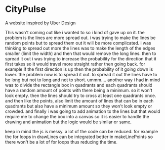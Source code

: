 # CityPulse
A website inspired by Uber Design

This wasn't coming out like i wanted to so i kind of gave up on it. the problem is the lines are more spread out. i was trying to make the lines be random points but to spread them out it will be more complicated. i was thinking to spread out more the lines was to make the length of the edges smaller (limit the width) and then that would remove the long lines. then to spread it out i was trying to increase the probability for the direction that it first takes so it would travel more straight rather then going back. for example if the first direction is up then the probability of it going down is lower. the problem now is to spread it out. to spread it out the lines have to be long but not to long and not to short. ummm.... another way i had in mind was to divide the rectangle box in quadrants and each quadrants should have a random amount of points with there being a minimum. so it won't look empty. then the lines should try to cross at least one quadrants once. and then like the points, also limit the amount of lines that can be in each quadrants but also have a minimum amount so they won't look empty or crowded.
and finally i was going to add animation to the lines but that would require me to change the box into a canvas so it is easier to handle the drawing and animation but the logic would be similar or same.

keep in mind the js is messy. a lot of the code can be reduced. for example the for loops in drawLines can be integrated better in makeLinePoints so there won't be a lot of for loops thus reducing the time.
